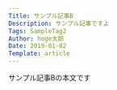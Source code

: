```yaml
---
Title: サンプル記事B
Description: サンプル記事ですよ
Tags: SampleTag2
Author: hoge太郎
Date: 2019-01-02
Template: article
---
```

サンプル記事Bの本文です
